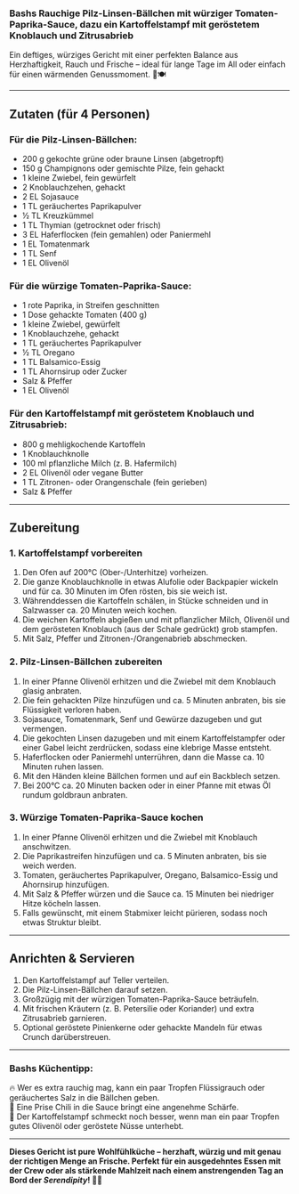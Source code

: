 ### **Bashs Rauchige Pilz-Linsen-Bällchen mit würziger Tomaten-Paprika-Sauce, dazu ein Kartoffelstampf mit geröstetem Knoblauch und Zitrusabrieb**  

Ein deftiges, würziges Gericht mit einer perfekten Balance aus Herzhaftigkeit, Rauch und Frische – ideal für lange Tage im All oder einfach für einen wärmenden Genussmoment. 🚀🍽️  

---

## **Zutaten (für 4 Personen)**  

### **Für die Pilz-Linsen-Bällchen:**  
- 200 g gekochte grüne oder braune Linsen (abgetropft)  
- 150 g Champignons oder gemischte Pilze, fein gehackt  
- 1 kleine Zwiebel, fein gewürfelt  
- 2 Knoblauchzehen, gehackt  
- 2 EL Sojasauce  
- 1 TL geräuchertes Paprikapulver  
- ½ TL Kreuzkümmel  
- 1 TL Thymian (getrocknet oder frisch)  
- 3 EL Haferflocken (fein gemahlen) oder Paniermehl  
- 1 EL Tomatenmark  
- 1 TL Senf  
- 1 EL Olivenöl  

### **Für die würzige Tomaten-Paprika-Sauce:**  
- 1 rote Paprika, in Streifen geschnitten  
- 1 Dose gehackte Tomaten (400 g)  
- 1 kleine Zwiebel, gewürfelt  
- 1 Knoblauchzehe, gehackt  
- 1 TL geräuchertes Paprikapulver  
- ½ TL Oregano  
- 1 TL Balsamico-Essig  
- 1 TL Ahornsirup oder Zucker  
- Salz & Pfeffer  
- 1 EL Olivenöl  

### **Für den Kartoffelstampf mit geröstetem Knoblauch und Zitrusabrieb:**  
- 800 g mehligkochende Kartoffeln  
- 1 Knoblauchknolle  
- 100 ml pflanzliche Milch (z. B. Hafermilch)  
- 2 EL Olivenöl oder vegane Butter  
- 1 TL Zitronen- oder Orangenschale (fein gerieben)  
- Salz & Pfeffer  

---

## **Zubereitung**  

### **1. Kartoffelstampf vorbereiten**  
1. Den Ofen auf 200°C (Ober-/Unterhitze) vorheizen.  
2. Die ganze Knoblauchknolle in etwas Alufolie oder Backpapier wickeln und für ca. 30 Minuten im Ofen rösten, bis sie weich ist.  
3. Währenddessen die Kartoffeln schälen, in Stücke schneiden und in Salzwasser ca. 20 Minuten weich kochen.  
4. Die weichen Kartoffeln abgießen und mit pflanzlicher Milch, Olivenöl und dem gerösteten Knoblauch (aus der Schale gedrückt) grob stampfen.  
5. Mit Salz, Pfeffer und Zitronen-/Orangenabrieb abschmecken.  

### **2. Pilz-Linsen-Bällchen zubereiten**  
1. In einer Pfanne Olivenöl erhitzen und die Zwiebel mit dem Knoblauch glasig anbraten.  
2. Die fein gehackten Pilze hinzufügen und ca. 5 Minuten anbraten, bis sie Flüssigkeit verloren haben.  
3. Sojasauce, Tomatenmark, Senf und Gewürze dazugeben und gut vermengen.  
4. Die gekochten Linsen dazugeben und mit einem Kartoffelstampfer oder einer Gabel leicht zerdrücken, sodass eine klebrige Masse entsteht.  
5. Haferflocken oder Paniermehl unterrühren, dann die Masse ca. 10 Minuten ruhen lassen.  
6. Mit den Händen kleine Bällchen formen und auf ein Backblech setzen.  
7. Bei 200°C ca. 20 Minuten backen oder in einer Pfanne mit etwas Öl rundum goldbraun anbraten.  

### **3. Würzige Tomaten-Paprika-Sauce kochen**  
1. In einer Pfanne Olivenöl erhitzen und die Zwiebel mit Knoblauch anschwitzen.  
2. Die Paprikastreifen hinzufügen und ca. 5 Minuten anbraten, bis sie weich werden.  
3. Tomaten, geräuchertes Paprikapulver, Oregano, Balsamico-Essig und Ahornsirup hinzufügen.  
4. Mit Salz & Pfeffer würzen und die Sauce ca. 15 Minuten bei niedriger Hitze köcheln lassen.  
5. Falls gewünscht, mit einem Stabmixer leicht pürieren, sodass noch etwas Struktur bleibt.  

---

## **Anrichten & Servieren**  
1. Den Kartoffelstampf auf Teller verteilen.  
2. Die Pilz-Linsen-Bällchen darauf setzen.  
3. Großzügig mit der würzigen Tomaten-Paprika-Sauce beträufeln.  
4. Mit frischen Kräutern (z. B. Petersilie oder Koriander) und extra Zitrusabrieb garnieren.  
5. Optional geröstete Pinienkerne oder gehackte Mandeln für etwas Crunch darüberstreuen.  

---

### **Bashs Küchentipp:**  
🔥 Wer es extra rauchig mag, kann ein paar Tropfen Flüssigrauch oder geräuchertes Salz in die Bällchen geben.  
🌱 Eine Prise Chili in die Sauce bringt eine angenehme Schärfe.  
🥄 Der Kartoffelstampf schmeckt noch besser, wenn man ein paar Tropfen gutes Olivenöl oder geröstete Nüsse unterhebt.  

---

**Dieses Gericht ist pure Wohlfühlküche – herzhaft, würzig und mit genau der richtigen Menge an Frische. Perfekt für ein ausgedehntes Essen mit der Crew oder als stärkende Mahlzeit nach einem anstrengenden Tag an Bord der *Serendipity*! 🚀✨**